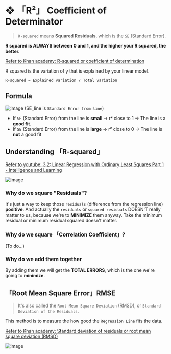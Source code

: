 #  ❖ 「R²」 Coefficient of Determinator

> `R-squared` means **Squared Residuals**, which is the `SE` (Standard Error).

**R squared is ALWAYS between 0 and 1, and the higher your R squared, the better.**

[Refer to Khan academy: R-squared or coefficient of determination](https://www.khanacademy.org/math/ap-statistics/bivariate-data-ap/modal/v/r-squared-or-coefficient-of-determination)

R squared is the variation of y that is explained by your linear model.
```
R-squared = Explained variation / Total variation
```

## Formula

![image](https://user-images.githubusercontent.com/14041622/43886827-8d98166c-9bef-11e8-8443-45a2830a67e9.png)
(SE_line is `Standard Error from line`)

- If `SE` (Standard Error) from the line is **small**   ->   r² close to 1   ->  The line is a **good fit**.
- If `SE` (Standard Error) from the line is **large**   ->   r² close to 0   ->    The line is **not** a good fit

## Understanding 「R-squared」

[Refer to youtube: 3.2: Linear Regression with Ordinary Least Squares Part 1 - Intelligence and Learning](https://www.youtube.com/watch?v=szXbuO3bVRk)

![image](https://user-images.githubusercontent.com/14041622/43886435-449b4764-9bee-11e8-9996-b05c33876e04.png)

### Why do we square "Residuals"?

It's just a way to keep those `residuals` (difference from the regression line) **positive**.
And actually the `residuals` or `squared residuals` DOESN'T really matter to us, 
because we're to **MINIMIZE** them anyway. Take the minimum residual or minimum residual squared doesn't matter.


### Why do we square 「Correlation Coefficient」?

(To do...)

### Why do we add them together

By adding them we will get the **TOTAL ERRORS**, which is the one we're going to **minimize**.



## 「Root Mean Square Error」RMSE

> It's also called the `Root Mean Square Deviation` (RMSD), or `Standard Deviation of the Residuals`.

This method is to measure the how good the `Regression Line` fits the data.

[Refer to Khan academy: Standard deviation of residuals or root mean square deviation (RMSD)](https://www.khanacademy.org/math/ap-statistics/bivariate-data-ap/modal/v/standard-dev-residuals)

![image](https://user-images.githubusercontent.com/14041622/43888491-63192f5c-9bf4-11e8-9f54-01f2d3131ae8.png)
